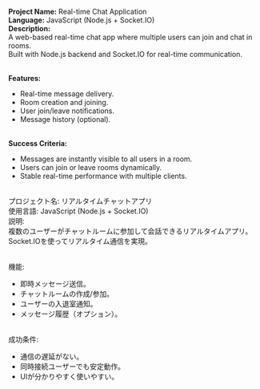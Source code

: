 **Project Name:** Real-time Chat Application <br>
**Language:** JavaScript (Node.js + Socket.IO) <br>
**Description:** <br>
A web-based real-time chat app where multiple users can join and chat in rooms.<br>
Built with Node.js backend and Socket.IO for real-time communication.<br><br>

**Features:** <br>
- Real-time message delivery. <br>
- Room creation and joining. <br>
- User join/leave notifications. <br>
- Message history (optional). <br><br>

**Success Criteria:** <br>
- Messages are instantly visible to all users in a room. <br>
- Users can join or leave rooms dynamically. <br>
- Stable real-time performance with multiple clients. <br><br>

プロジェクト名: リアルタイムチャットアプリ<br>
使用言語: JavaScript (Node.js + Socket.IO) <br>
説明: <br>
複数のユーザーがチャットルームに参加して会話できるリアルタイムアプリ。<br>
Socket.IOを使ってリアルタイム通信を実現。<br><br>

機能: <br>
- 即時メッセージ送信。 <br>
- チャットルームの作成/参加。 <br>
- ユーザーの入退室通知。 <br>
- メッセージ履歴（オプション）。 <br><br>

成功条件: <br>
- 通信の遅延がない。 <br>
- 同時接続ユーザーでも安定動作。 <br>
- UIが分かりやすく使いやすい。 <br><br>
